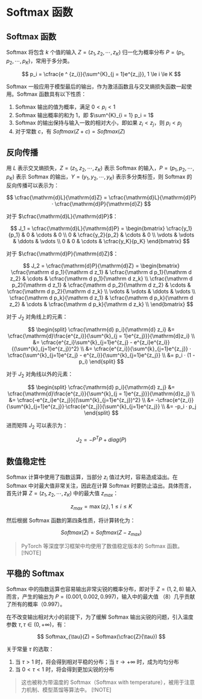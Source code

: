 # Softmax 函数

## Softmax 函数

Softmax 将包含 $k$ 个值的输入 $Z = (z_1, z_2, \cdots, z_K)$ 归一化为概率分布 $P = (p_1, p_2, \cdots, p_K)$，常用于多分类。

$$
p_i = \cfrac{e ^ {z_i}}{\sum^{K}_{j = 1}e^{z_j}}, 1 \le i \le K
$$

Softmax 一般应用于模型最后的输出，作为激活函数且与交叉熵损失函数一起使用。Softmax 函数具有以下性质：

1. Softmax 输出的值为概率，满足 $0 < p_i < 1$
2. Softmax 输出概率的和为 $1$，即 $\sum^{K}_{i = 1} p_i = 1$
3. Softmax 的输出保持与输入一致的相对大小，即如果 $z_i < z_j$，则 $p_i < p_j$
4. 对于常数 $c$，有 $Softmax(Z+c) = Softmax(Z)$

## 反向传播

用 $L$ 表示交叉熵损失，$Z = (z_1, z_2, \cdots, z_K)$ 表示 Softmax 的输入，$P = (p_1, p_2, \cdots, p_K)$ 表示 Softmax 的输出，$Y = (y_1, y_2, \cdots, y_K)$ 表示多分类标签，则 Softmax 的反向传播可以表示为：

$$
\cfrac{\mathrm{d}L}{\mathrm{d}Z} = \cfrac{\mathrm{d}L}{\mathrm{d}P} · \cfrac{\mathrm{d}P}{\mathrm{d}Z}
$$

对于 $\cfrac{\mathrm{d}L}{\mathrm{d}P}$：

$$
J_1 = \cfrac{\mathrm{d}L}{\mathrm{d}P} = 
\begin{bmatrix}
\cfrac{y_1}{p_1} & 0 & \cdots & 0 \\
0 & \cfrac{y_2}{p_2} & \cdots & 0 \\
\vdots & \vdots & \ddots & \vdots \\
0 & 0 & \cdots & \cfrac{y_K}{p_K}
\end{bmatrix}
$$

对于 $\cfrac{\mathrm{d}P}{\mathrm{d}Z}$：

$$
J_2 = \cfrac{\mathrm{d}P}{\mathrm{d}Z} = 
\begin{bmatrix} 
\cfrac{\mathrm d p_1}{\mathrm d z_1} & \cfrac{\mathrm d p_1}{\mathrm d z_2} & \cdots & \cfrac{\mathrm d p_1}{\mathrm d z_k} \\
\cfrac{\mathrm d p_2}{\mathrm d z_1} & \cfrac{\mathrm d p_2}{\mathrm d z_2} & \cdots & \cfrac{\mathrm d p_2}{\mathrm d z_k} \\
\vdots & \vdots & \ddots & \vdots \\
\cfrac{\mathrm d p_k}{\mathrm d z_1} & \cfrac{\mathrm d p_k}{\mathrm d z_2} & \cdots & \cfrac{\mathrm d p_k}{\mathrm d z_k} \\
\end{bmatrix}
$$

对于 $J_2$ 对角线上的元素：

$$
\begin{split}
\cfrac{\mathrm{d} p_i}{\mathrm{d} z_i} &= \cfrac{\mathrm{d}\frac{e^{z_i}}{\sum^{k}_{j = 1}e^{z_j}}}{\mathrm{d}z_i} \\
&= \cfrac{e^{z_i}\sum^{k}_{j=1}e^{z_j} - e^{z_i}e^{z_i}}{(\sum^{k}_{j=1}e^{z_j})^2} \\
&= \cfrac{e^{z_i}}{\sum^{k}_{j=1}e^{z_j}} · \cfrac{\sum^{k}_{j=1}e^{z_j} - e^{z_i}}{\sum^{k}_{j=1}e^{z_j}} \\
&= p_i · (1 - p_i)
\end{split}
$$

对于 $J_2$ 对角线以外的元素：

$$
\begin{split}
\cfrac{\mathrm{d} p_i}{\mathrm{d} z_j} &= \cfrac{\mathrm{d}\frac{e^{z_i}}{\sum^{k}_{j = 1}e^{z_j}}}{\mathrm{d}z_j} \\
&= \cfrac{-e^{z_i}e^{z_j}}{(\sum^{k}_{j=1}e^{z_j})^2} \\
&= -\cfrac{e^{z_i}}{\sum^{k}_{j=1}e^{z_j}}·\cfrac{e^{z_j}}{\sum^{k}_{j=1}e^{z_j}} \\
&= -p_i · p_j
\end{split}
$$

进而矩阵 $J_2$ 可以表示为：

$$
J_2 = -P^TP + diag(P)
$$

## 数值稳定性

Softmax 计算中使用了指数运算，当部分 $z_i$ 值过大时，容易造成溢出。在 Softmax 中对最大值非常关注，因此在计算 Softmax 时要防止溢出。具体而言，首先计算 $Z = (z_1, z_2, \cdots, z_K)$ 中的最大值 $z_{max}$：

$$
z_{max} = \max(z_i), 1 \le i \le K
$$

然后根据 Softmax 函数的第四条性质，将计算转化为：

$$
Softmax(Z) = Softmax(Z - z_{max})
$$

> PyTorch 等深度学习框架中均使用了数值稳定版本的 Softmax 函数。
> [!NOTE]

## 平稳的 Softmax

Softmax 中的指数运算也容易输出非常尖锐的概率分布，即对于 $Z = (1, 2, 8)$ 输入而言，产生的输出为 $P = (0.001, 0.002, 0.997)$，输入中的最大值 （$8$）几乎贡献了所有的概率（$0.997$）。

在不改变输出相对大小的前提下，为了缓解  Softmax 输出尖锐的问题，引入温度参数 $\tau, \tau \in (0, +\infty)$，有：

$$
Softmax_{\tau}(Z) = Softmax(\cfrac{Z}{\tau})
$$

关于常量 $\tau$ 的选取：

1. 当 $\tau > 1$ 时，将会得到相对平稳的分布；当 $\tau \rightarrow +\infty$ 时，成为均匀分布
2. 当 $0 < \tau < 1$ 时，将会得到更加尖锐的分布

> 这也被称为带温度的 Softmax（Softmax with temperature），被用于注意力机制、模型蒸馏等算法中。
> [!NOTE]
